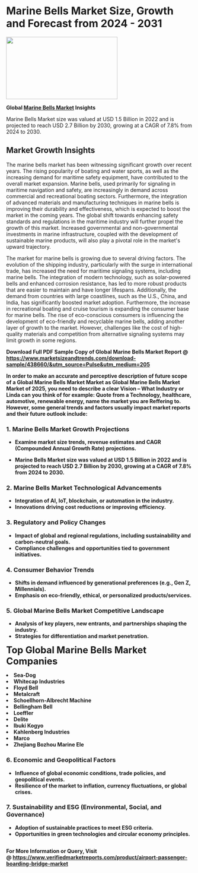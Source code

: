 <H1>Marine Bells Market Size, Growth and Forecast from 2024 - 2031</H1><img class="aligncenter size-medium wp-image-584254" src="https://thirdeyenews.in/wp-content/uploads/2024/09/Global-Market-Research-300x168.jpeg" alt="" width="300" height="168" /><p><strong>Global&nbsp;<a href="https://www.marketsizeandtrends.com/download-sample/438660/&amp;utm_source=Pulse&amp;utm_medium=205">Marine Bells Market</a> Insights</strong></p><p>Marine Bells Market size was valued at USD 1.5 Billion in 2022 and is projected to reach USD 2.7 Billion by 2030, growing at a CAGR of 7.8% from 2024 to 2030.</p><p><h2>Market Growth Insights</h2> <p>The marine bells market has been witnessing significant growth over recent years. The rising popularity of boating and water sports, as well as the increasing demand for maritime safety equipment, have contributed to the overall market expansion. Marine bells, used primarily for signaling in maritime navigation and safety, are increasingly in demand across commercial and recreational boating sectors. Furthermore, the integration of advanced materials and manufacturing techniques in marine bells is improving their durability and effectiveness, which is expected to boost the market in the coming years. The global shift towards enhancing safety standards and regulations in the maritime industry will further propel the growth of this market. Increased governmental and non-governmental investments in marine infrastructure, coupled with the development of sustainable marine products, will also play a pivotal role in the market's upward trajectory.</p> <p><strong></strong></p> <p>The market for marine bells is growing due to several driving factors. The evolution of the shipping industry, particularly with the surge in international trade, has increased the need for maritime signaling systems, including marine bells. The integration of modern technology, such as solar-powered bells and enhanced corrosion resistance, has led to more robust products that are easier to maintain and have longer lifespans. Additionally, the demand from countries with large coastlines, such as the U.S., China, and India, has significantly boosted market adoption. Furthermore, the increase in recreational boating and cruise tourism is expanding the consumer base for marine bells. The rise of eco-conscious consumers is influencing the development of eco-friendly and recyclable marine bells, adding another layer of growth to the market. However, challenges like the cost of high-quality materials and competition from alternative signaling systems may limit growth in some regions.</p> <p><strong></p><p><span class=""><strong>Download Full PDF Sample Copy of Global Marine Bells Market Report</strong> @ <a href="https://www.marketsizeandtrends.com/download-sample/438660/&amp;utm_source=Pulse&amp;utm_medium=205" target="_blank">https://www.marketsizeandtrends.com/download-sample/438660/&amp;utm_source=Pulse&amp;utm_medium=205</a></span></p><p>In order to make an accurate and perceptive description of future scope of a Global&nbsp;Marine Bells Market Market as Global&nbsp;Marine Bells Market Market of 2025, you need to describe a clear Vision &ndash; What Industry or Linda can you think of for example: Quote from a Technology, healthcare, automotive, renewable energy, name the market you are Reffering to. However, some general trends and factors usually impact market reports and their future outlook include:</p><h3>1.&nbsp;<strong>Marine Bells Market Growth Projections</strong></h3><ul><li>Examine market size trends, revenue estimates and CAGR (Compounded Annual Growth Rate) projections.</li><li><p>Marine Bells Market size was valued at USD 1.5 Billion in 2022 and is projected to reach USD 2.7 Billion by 2030, growing at a CAGR of 7.8% from 2024 to 2030.</p></li></ul><h3>2.&nbsp;<strong>Marine Bells Market Technological Advancements</strong></h3><ul><li>Integration of AI, IoT, blockchain, or automation in the industry.</li><li>Innovations driving cost reductions or improving efficiency.</li></ul><h3>3.&nbsp;<strong>Regulatory and Policy Changes</strong></h3><ul><li>Impact of global and regional regulations, including sustainability and carbon-neutral goals.</li><li>Compliance challenges and opportunities tied to government initiatives.</li></ul><h3>4.&nbsp;<strong>Consumer Behavior Trends</strong></h3><ul><li>Shifts in demand influenced by generational preferences (e.g., Gen Z, Millennials).</li><li>Emphasis on eco-friendly, ethical, or personalized products/services.</li></ul><h3>5.&nbsp;<strong>Global Marine Bells Market Competitive Landscape</strong></h3><ul><li>Analysis of key players, new entrants, and partnerships shaping the industry.</li><li>Strategies for differentiation and market penetration.</li></ul><p data-pm-slice="1 1 []"><span style="color: inherit; font-family: inherit; font-size: 25px;">Top Global Marine Bells Market Companies</span></p><div class="" data-test-id=""><p><li>Sea-Dog</li><li> Whitecap Industries</li><li> Floyd Bell</li><li> Metalcraft</li><li> Schoellhorn-Albrecht Machine</li><li> Bellingham Bell</li><li> Loeffler</li><li> Delite</li><li> Ibuki Kogyo</li><li> Kahlenberg Industries</li><li> Marco</li><li> Zhejiang Bozhou Marine Ele</li></p></div><h3>6.&nbsp;<strong>Economic and Geopolitical Factors</strong></h3><ul><li>Influence of global economic conditions, trade policies, and geopolitical events.</li><li>Resilience of the market to inflation, currency fluctuations, or global crises.</li></ul><h3>7.&nbsp;<strong>Sustainability and ESG (Environmental, Social, and Governance)</strong></h3><ul><li>Adoption of sustainable practices to meet ESG criteria.</li><li>Opportunities in green technologies and circular economy principles.</li></ul><h2><strong style="font-size: 14px;">For More Information or Query, Visit @&nbsp;</strong><a style="background-color: #ffffff; font-size: 14px;" href="https://www.marketsizeandtrends.com/report/marine-bells-market/" target="_blank">https://www.verifiedmarketreports.com/product/airport-passenger-boarding-bridge-market</a></h2>
